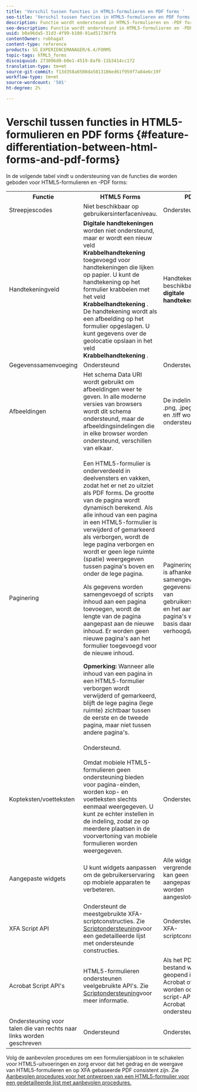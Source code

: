 ```yaml
---
title: 'Verschil tussen functies in HTML5-formulieren en PDF forms '
seo-title: 'Verschil tussen functies in HTML5-formulieren en PDF forms '
description: Functie wordt ondersteund in HTML5-formulieren en -PDF forms
seo-description: Functie wordt ondersteund in HTML5-formulieren en -PDF forms
uuid: b0a96da5-31d3-4f99-b100-91ad51736ffb
contentOwner: robhagat
content-type: reference
products: SG_EXPERIENCEMANAGER/6.4/FORMS
topic-tags: hTML5_forms
discoiquuid: 273096d0-b0e1-4519-8af6-11b3414cc172
translation-type: tm+mt
source-git-commit: f13d358a6508da5813186ed61f959f7a84e6c19f
workflow-type: tm+mt
source-wordcount: '501'
ht-degree: 2%

---
```



# Verschil tussen functies in HTML5-formulieren en PDF forms {#feature-differentiation-between-html-forms-and-pdf-forms}

In de volgende tabel vindt u ondersteuning van de functies die worden geboden voor HTML5-formulieren en -PDF forms:

<table> 
 <tbody>
  <tr>
   <th>Functie</th> 
   <th>HTML5 Forms</th> 
   <th>PDF</th> 
  </tr>
  <tr>
   <td>Streepjescodes<br /> </td> 
   <td>Niet beschikbaar op gebruikersinterfaceniveau. </td> 
   <td>Ondersteund</td> 
  </tr>
  <tr>
   <td>Handtekeningveld<br /> </td> 
   <td><strong>Digitale handtekeningen</strong> worden niet ondersteund, maar er wordt een nieuw veld <strong>Krabbelhandtekening</strong> toegevoegd voor handtekeningen die lijken op papier. U kunt de handtekening op het formulier krabbelen met het veld <strong>Krabbelhandtekening</strong> . De handtekening wordt als een afbeelding op het formulier opgeslagen. U kunt gegevens over de geolocatie opslaan in het veld <strong>Krabbelhandtekening</strong> .</td> 
   <td>Handtekeningveld beschikbaar voor <strong>digitale handtekeningen</strong>.</td> 
  </tr>
  <tr>
   <td>Gegevenssamenvoeging</td> 
   <td>Ondersteund</td> 
   <td>Ondersteund</td> 
  </tr>
  <tr>
   <td>Afbeeldingen</td> 
   <td>Het schema Data URI wordt gebruikt om afbeeldingen weer te geven. In alle moderne versies van browsers wordt dit schema ondersteund, maar de afbeeldingsindelingen die in elke browser worden ondersteund, verschillen van elkaar.<br /> </td> 
   <td>De indelingen .gif, .png, .jpeg, .bmp en .tiff worden ondersteund.</td> 
  </tr>
  <tr>
   <td>Paginering<br /> </td> 
   <td><p>Een HTML5-formulier is onderverdeeld in deelvensters en vakken, zodat het er net zo uitziet als PDF forms. De grootte van de pagina wordt dynamisch berekend. Als alle inhoud van een pagina in een HTML5-formulier is verwijderd of gemarkeerd als verborgen, wordt de lege pagina verborgen en wordt er geen lege ruimte (spatie) weergegeven tussen pagina's boven en onder de lege pagina.</p> <p>Als gegevens worden samengevoegd of scripts inhoud aan een pagina toevoegen, wordt de lengte van de pagina aangepast aan de nieuwe inhoud. Er worden geen nieuwe pagina's aan het formulier toegevoegd voor de nieuwe inhoud. </p> <p><strong>Opmerking:</strong> Wanneer alle inhoud van een pagina in een HTML5-formulier verborgen wordt verwijderd of gemarkeerd, blijft de lege pagina (lege ruimte) zichtbaar tussen de eerste en de tweede pagina, maar niet tussen andere pagina's.</p> </td> 
   <td>Paginering in PDF is afhankelijk van samengevoegde gegevensinhoud of van gebruikersinhoud en het aantal pagina's wordt op basis daarvan verhoogd/verlaagd.</td> 
  </tr>
  <tr>
   <td>Kopteksten/voetteksten </td> 
   <td>Ondersteund. <br /> <br /> Omdat mobiele HTML5-formulieren geen ondersteuning bieden voor pagina-einden, worden kop- en voetteksten slechts eenmaal weergegeven. U kunt ze echter instellen in de indeling, zodat ze op meerdere plaatsen in de voorvertoning van mobiele formulieren worden weergegeven.<br /> </td> 
   <td>Ondersteund.</td> 
  </tr>
  <tr>
   <td>Aangepaste widgets</td> 
   <td>U kunt widgets aanpassen om de gebruikerservaring op mobiele apparaten te verbeteren.<br /> </td> 
   <td>Alle widgets zijn vergrendeld en er kan geen aangepaste widget worden aangesloten.<br /> </td> 
  </tr>
  <tr>
   <td>XFA Script API</td> 
   <td>Ondersteunt de meestgebruikte XFA-scriptconstructies. Zie <a href="/help/forms/using/scripting-support.md">Scriptondersteuning</a>voor een gedetailleerde lijst met ondersteunde constructies.</td> 
   <td>Ondersteunt alle XFA-scriptconstructies.</td> 
  </tr>
  <tr>
   <td>Acrobat Script API's </td> 
   <td>HTML5-formulieren ondersteunen veelgebruikte API's. Zie <a href="/help/forms/using/scripting-support.md">Scriptondersteuning</a>voor meer informatie.</td> 
   <td>Als het PDF-bestand wordt geopend in Acrobat of Reader, worden ook alle script-API's van Acrobat ondersteund.</td> 
  </tr>
  <tr>
   <td>Ondersteuning voor talen die van rechts naar links worden geschreven </td> 
   <td>Ondersteund</td> 
   <td>Ondersteund</td> 
  </tr>
 </tbody>
</table>

Volg de aanbevolen procedures om een formuliersjabloon in te schakelen voor HTML5-uitvoeringen en zorg ervoor dat het gedrag en de weergave van HTML5-formulieren en op XFA gebaseerde PDF consistent zijn. Zie [Aanbevolen procedures voor het ontwerpen van een HTML5-formulier voor een gedetailleerde lijst met aanbevolen procedures.](/help/forms/using/best-practices-for-html5-forms.md)

